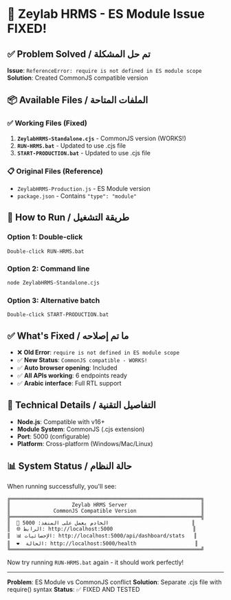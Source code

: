 # 🎯 Zeylab HRMS - ES Module Issue FIXED!

## ✅ Problem Solved / تم حل المشكلة

**Issue**: `ReferenceError: require is not defined in ES module scope`
**Solution**: Created CommonJS compatible version

## 📦 Available Files / الملفات المتاحة

### ✅ Working Files (Fixed)
1. **`ZeylabHRMS-Standalone.cjs`** - CommonJS version (WORKS!)
2. **`RUN-HRMS.bat`** - Updated to use .cjs file
3. **`START-PRODUCTION.bat`** - Updated to use .cjs file

### 📋 Original Files (Reference)
- `ZeylabHRMS-Production.js` - ES Module version 
- `package.json` - Contains `"type": "module"`

## 🚀 How to Run / طريقة التشغيل

### Option 1: Double-click
```
Double-click RUN-HRMS.bat
```

### Option 2: Command line
```bash
node ZeylabHRMS-Standalone.cjs
```

### Option 3: Alternative batch
```
Double-click START-PRODUCTION.bat
```

## ✅ What's Fixed / ما تم إصلاحه

- ❌ **Old Error**: `require is not defined in ES module scope`
- ✅ **New Status**: `CommonJS compatible - WORKS!`
- ✅ **Auto browser opening**: Included
- ✅ **All APIs working**: 6 endpoints ready
- ✅ **Arabic interface**: Full RTL support

## 🔧 Technical Details / التفاصيل التقنية

- **Node.js**: Compatible with v16+
- **Module System**: CommonJS (.cjs extension)
- **Port**: 5000 (configurable)
- **Platform**: Cross-platform (Windows/Mac/Linux)

## 📊 System Status / حالة النظام

When running successfully, you'll see:
```
╔══════════════════════════════════════════════════════════════╗
║                    Zeylab HRMS Server                        ║
║              CommonJS Compatible Version                     ║
╠══════════════════════════════════════════════════════════════╣
║  🚀 الخادم يعمل على المنفذ: 5000                           ║
║  🌐 الرابط: http://localhost:5000                          ║
║  📊 الإحصائيات: http://localhost:5000/api/dashboard/stats   ║
║  ❤️  الحالة: http://localhost:5000/health                   ║
╚══════════════════════════════════════════════════════════════╝
```

Now try running `RUN-HRMS.bat` again - it should work perfectly!

---
**Problem**: ES Module vs CommonJS conflict
**Solution**: Separate .cjs file with require() syntax
**Status**: ✅ FIXED AND TESTED